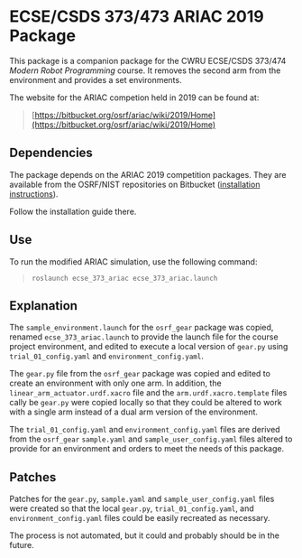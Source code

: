 # ECSE/CSDS 373/473 ARIAC 2019 Package

This package is a companion package for the CWRU ECSE/CSDS 373/474 *Modern Robot Programming* course.  It removes the second arm from the environment and provides a set environments.

The website for the ARIAC competion held in 2019 can be found at:
>  [https://bitbucket.org/osrf/ariac/wiki/2019/Home](https://bitbucket.org/osrf/ariac/wiki/2019/Home)

## Dependencies

The package depends on the ARIAC 2019 competition packages.  They are available from the OSRF/NIST repositories on Bitbucket ([installation instructions](https://bitbucket.org/osrf/ariac/wiki/2019/tutorials/installation)).

Follow the installation guide there.

## Use

To run the modified ARIAC simulation, use the following command:

> `roslaunch ecse_373_ariac ecse_373_ariac.launch`

## Explanation

The `sample_environment.launch` for the `osrf_gear` package was copied, renamed `ecse_373_ariac.launch` to provide the launch file for the course project environment, and edited to execute a local version of `gear.py` using  `trial_01_config.yaml` and `environment_config.yaml`.

The `gear.py` file from the `osrf_gear` package was copied and edited to create an environment with only one arm.  In addition, the `linear_arm_actuator.urdf.xacro` file and the `arm.urdf.xacro.template` files cally be `gear.py` were copied locally so that they could be altered to work with a single arm instead of a dual arm version of the environment.

The `trial_01_config.yaml` and `environment_config.yaml` files are derived from the `osrf_gear` `sample.yaml` and `sample_user_config.yaml` files altered to provide for an environment and orders to meet the needs of this package.

## Patches

Patches for the `gear.py`, `sample.yaml` and `sample_user_config.yaml` files were created so that the local `gear.py`, `trial_01_config.yaml`, and `environment_config.yaml` files could be easily recreated as necessary.

The process is not automated, but it could and probably should be in the future.

